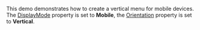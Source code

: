This demo demonstrates how to create a vertical menu for mobile devices. The [DisplayMode]( https://docs.devexpress.com/Blazor/DevExpress.Blazor.DxMenu.DisplayMode) property is set to **Mobile**, the [Orientation]( https://docs.devexpress.com/Blazor/DevExpress.Blazor.DxMenu.Orientation) property is set to **Vertical**.
